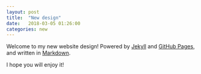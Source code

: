 ```yaml
---
layout: post
title:  "New design"
date:   2018-03-05 01:26:00
categories: new
---
```



Welcome to my new website design! Powered by [Jekyll](http://jekyllrb.com) and [GitHub Pages](https://pages.github.com/), and written in [Markdown](https://es.wikipedia.org/wiki/Markdown).

I hope you will enjoy it!
